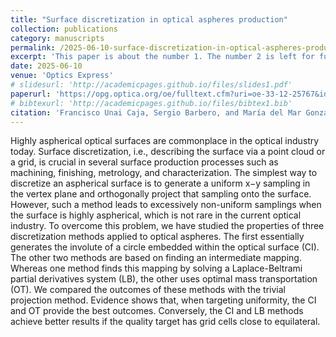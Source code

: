 ```yaml
---
title: "Surface discretization in optical aspheres production"
collection: publications
category: manuscripts
permalink: /2025-06-10-surface-discretization-in-optical-aspheres-production
excerpt: 'This paper is about the number 1. The number 2 is left for future work.'
date: 2025-06-10
venue: 'Optics Express'
# slidesurl: 'http://academicpages.github.io/files/slides1.pdf'
paperurl: 'https://opg.optica.org/oe/fulltext.cfm?uri=oe-33-12-25767&id=572789'
# bibtexurl: 'http://academicpages.github.io/files/bibtex1.bib'
citation: 'Francisco Unai Caja, Sergio Barbero, and María del Mar González, "Surface discretization in optical aspheres production," Opt. Express 33, 25767-25782 (2025)'
---
```

Highly aspherical optical surfaces are commonplace in the optical industry today. Surface discretization, i.e., describing the surface via a point cloud or a grid, is crucial in several surface production processes such as machining, finishing, metrology, and characterization. The simplest way to discretize an aspherical surface is to generate a uniform x−y sampling in the vertex plane and orthogonally project that sampling onto the surface. However, such a method leads to excessively non-uniform samplings when the surface is highly aspherical, which is not rare in the current optical industry. To overcome this problem, we have studied the properties of three discretization methods applied to optical aspheres. The first essentially generates the involute of a circle embedded within the optical surface (CI). The other two methods are based on finding an intermediate mapping. Whereas one method finds this mapping by solving a Laplace-Beltrami partial derivatives system (LB), the other uses optimal mass transportation (OT). We compared the outcomes of these methods with the trivial projection method. Evidence shows that, when targeting uniformity, the CI and OT provide the best outcomes. Conversely, the CI and LB methods achieve better results if the quality target has grid cells close to equilateral.
